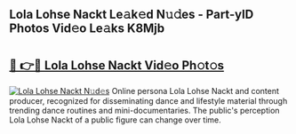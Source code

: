 ## Lola Lohse Nackt Le𝚊k𝚎d N𝚞𝚍es - Part-ylD Photos Vid𝚎o Le𝚊ks K8Mjb

# <h2><a href="http://fb0f5c.evod.top/?m=Lola+Lohse+Nackt">🔗 👉🔴 Lola Lohse Nackt Vid𝚎o Ph𝚘t𝚘s</a></h2>

[![Lola Lohse Nackt N𝚞d𝚎s](https://i.imgur.com/8V9OHl7.gif)](http://fb0f5c.evod.top/?m=Lola+Lohse+Nackt)
Online persona Lola Lohse Nackt and content producer, recognized for disseminating dance and lifestyle material through trending dance routines and mini-documentaries. The public's perception Lola Lohse Nackt of a public figure can change over time. 
